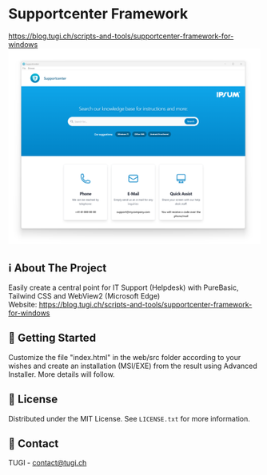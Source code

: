 # Supportcenter Framework
https://blog.tugi.ch/scripts-and-tools/supportcenter-framework-for-windows
![App Screenshot](Screenshot.png)


<!-- ABOUT THE PROJECT -->
## ℹ️  About The Project
Easily create a central point for IT Support (Helpdesk) with PureBasic, Tailwind CSS and WebView2 (Microsoft Edge)<br>
Website: https://blog.tugi.ch/scripts-and-tools/supportcenter-framework-for-windows

<!-- GETTING STARTED -->
## 🚀 Getting Started
Customize the file "index.html" in the web/src folder according to your wishes and create an installation (MSI/EXE) from the result using Advanced Installer.
More details will follow.


<!-- LICENSE -->
## 📃 License
Distributed under the MIT License. See `LICENSE.txt` for more information.


<!-- CONTACT -->
## 📧 Contact
TUGI - [contact@tugi.ch](mailto:contact@tugi.ch)<br>
